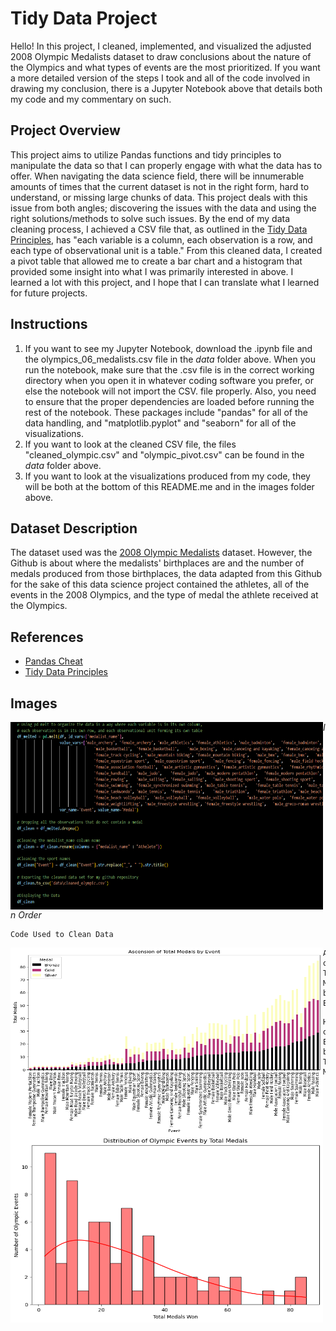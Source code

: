# Tidy Data Project
Hello! In this project, I cleaned, implemented, and visualized the adjusted 2008 Olympic Medalists dataset to draw conclusions about the nature of the Olympics and what types of events are the most prioritized. If you want a more detailed version of the steps I took and all of the code involved in drawing my conclusion, there is a Jupyter Notebook above that details both my code and my commentary on such. 

## Project Overview
This project aims to utilize Pandas functions and tidy principles to manipulate the data so that I can properly engage with what the data has to offer. When navigating the data science field, there will be innumerable amounts of times that the current dataset is not in the right form, hard to understand, or missing large chunks of data. This project deals with this issue from both angles; discovering the issues with the data and using the right solutions/methods to solve such issues. By the end of my data cleaning process, I achieved a CSV file that, as outlined in the [Tidy Data Principles](https://vita.had.co.nz/papers/tidy-data.pdf), has "each variable is a column, each observation is a row, and each type of observational unit is a table." From this cleaned data, I created a pivot table that allowed me to create a bar chart and a histogram that provided some insight into what I was primarily interested in above. I learned a lot with this project, and I hope that I can translate what I learned for future projects. 

## Instructions
1. If you want to see my Jupyter Notebook, download the .ipynb file and the olympics_06_medalists.csv file in the *data* folder above. When you run the notebook, make sure that the .csv file is in the correct working directory when you open it in whatever coding software you prefer, or else the notebook will not import the CSV. file properly. Also, you need to ensure that the proper dependencies are loaded before running the rest of the notebook. These packages include "pandas" for all of the data handling, and "matplotlib.pyplot" and "seaborn" for all of the visualizations. 
2. If you want to look at the cleaned CSV file, the files "cleaned_olympic.csv" and "olympic_pivot.csv" can be found in the *data* folder above. 
3. If you want to look at the visualizations produced from my code, they will be both at the bottom of this README.me and in the images folder above. 

## Dataset Description
The dataset used was the [2008 Olympic Medalists](https://edjnet.github.io/OlympicsGoNUTS/2008/) dataset. However, the Github is about where the medalists' birthplaces are and the number of medals produced from those birthplaces, the data adapted from this Github for the sake of this data science project contained the athletes, all of the events in the 2008 Olympics, and the type of medal the athlete received at the Olympics. 

## References 
- [Pandas Cheat](https://pandas.pydata.org/Pandas_Cheat_Sheet.pdf)
- [Tidy Data Principles](https://vita.had.co.nz/papers/tidy-data.pdf)

## Images
<img align="left" width="500" height="300" src="https://github.com/roccoperi/PERI-Data-Science-Portfolio/blob/main/TidyData-Project/images/Cleaning%20Code.png"> 

  *In Order*
  
    Code Used to Clean Data

<img align="left" width="500" height="300" src="https://github.com/roccoperi/PERI-Data-Science-Portfolio/blob/main/TidyData-Project/images/barchart.png"> 

    Ascension of Total Medals by Event

<img align="left" width="500" height="300" src="https://github.com/roccoperi/PERI-Data-Science-Portfolio/blob/main/TidyData-Project/images/histogram.png"> 

    Histogram of Events by Total Medals

